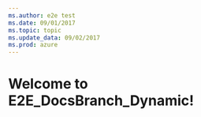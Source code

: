```yaml
---
ms.author: e2e test
ms.date: 09/01/2017
ms.topic: topic
ms.update_data: 09/02/2017
ms.prod: azure
---
```


# Welcome to E2E_DocsBranch_Dynamic!
